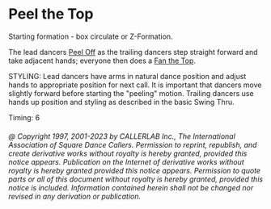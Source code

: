 
# Peel the Top

Starting formation - box circulate or Z-Formation. 

The lead dancers [Peel Off](peel_off.md) as the trailing dancers step straight forward and take
adjacent hands; everyone then does a [Fan the Top](fan_the_top.md). 

STYLING: Lead dancers have arms in  natural dance position and adjust hands to appropriate position for next call. It is important that dancers move slightly forward before starting the "peeling" motion. Trailing dancers use  hands up position and styling as described in the basic  Swing Thru.

Timing: 6

###### @ Copyright 1997, 2001-2023 by CALLERLAB Inc., The International Association of Square Dance Callers. Permission to reprint, republish, and create derivative works without royalty is hereby granted, provided this notice appears. Publication on the Internet of derivative works without royalty is hereby granted provided this notice appears. Permission to quote parts or all of this document without royalty is hereby granted, provided this notice is included. Information contained herein shall not be changed nor revised in any derivation or publication.
